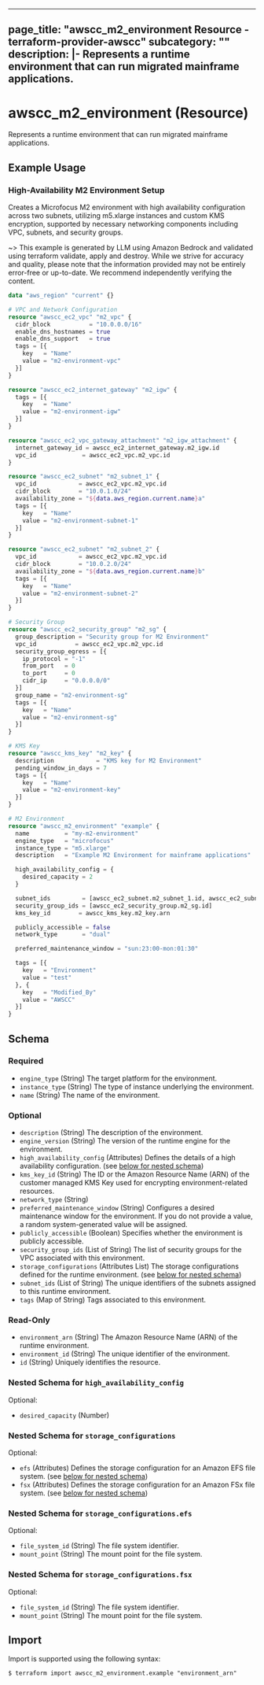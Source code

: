 
---
page_title: "awscc_m2_environment Resource - terraform-provider-awscc"
subcategory: ""
description: |-
  Represents a runtime environment that can run migrated mainframe applications.
---

# awscc_m2_environment (Resource)

Represents a runtime environment that can run migrated mainframe applications.

## Example Usage

### High-Availability M2 Environment Setup

Creates a Microfocus M2 environment with high availability configuration across two subnets, utilizing m5.xlarge instances and custom KMS encryption, supported by necessary networking components including VPC, subnets, and security groups.

~> This example is generated by LLM using Amazon Bedrock and validated using terraform validate, apply and destroy. While we strive for accuracy and quality, please note that the information provided may not be entirely error-free or up-to-date. We recommend independently verifying the content.

```terraform
data "aws_region" "current" {}

# VPC and Network Configuration
resource "awscc_ec2_vpc" "m2_vpc" {
  cidr_block           = "10.0.0.0/16"
  enable_dns_hostnames = true
  enable_dns_support   = true
  tags = [{
    key   = "Name"
    value = "m2-environment-vpc"
  }]
}

resource "awscc_ec2_internet_gateway" "m2_igw" {
  tags = [{
    key   = "Name"
    value = "m2-environment-igw"
  }]
}

resource "awscc_ec2_vpc_gateway_attachment" "m2_igw_attachment" {
  internet_gateway_id = awscc_ec2_internet_gateway.m2_igw.id
  vpc_id             = awscc_ec2_vpc.m2_vpc.id
}

resource "awscc_ec2_subnet" "m2_subnet_1" {
  vpc_id            = awscc_ec2_vpc.m2_vpc.id
  cidr_block        = "10.0.1.0/24"
  availability_zone = "${data.aws_region.current.name}a"
  tags = [{
    key   = "Name"
    value = "m2-environment-subnet-1"
  }]
}

resource "awscc_ec2_subnet" "m2_subnet_2" {
  vpc_id            = awscc_ec2_vpc.m2_vpc.id
  cidr_block        = "10.0.2.0/24"
  availability_zone = "${data.aws_region.current.name}b"
  tags = [{
    key   = "Name"
    value = "m2-environment-subnet-2"
  }]
}

# Security Group
resource "awscc_ec2_security_group" "m2_sg" {
  group_description = "Security group for M2 Environment"
  vpc_id           = awscc_ec2_vpc.m2_vpc.id
  security_group_egress = [{
    ip_protocol = "-1"
    from_port   = 0
    to_port     = 0
    cidr_ip     = "0.0.0.0/0"
  }]
  group_name = "m2-environment-sg"
  tags = [{
    key   = "Name"
    value = "m2-environment-sg"
  }]
}

# KMS Key
resource "awscc_kms_key" "m2_key" {
  description            = "KMS key for M2 Environment"
  pending_window_in_days = 7
  tags = [{
    key   = "Name"
    value = "m2-environment-key"
  }]
}

# M2 Environment
resource "awscc_m2_environment" "example" {
  name          = "my-m2-environment"
  engine_type   = "microfocus"
  instance_type = "m5.xlarge"
  description   = "Example M2 Environment for mainframe applications"

  high_availability_config = {
    desired_capacity = 2
  }

  subnet_ids         = [awscc_ec2_subnet.m2_subnet_1.id, awscc_ec2_subnet.m2_subnet_2.id]
  security_group_ids = [awscc_ec2_security_group.m2_sg.id]
  kms_key_id        = awscc_kms_key.m2_key.arn

  publicly_accessible = false
  network_type       = "dual"

  preferred_maintenance_window = "sun:23:00-mon:01:30"

  tags = [{
    key   = "Environment"
    value = "test"
  }, {
    key   = "Modified_By"
    value = "AWSCC"
  }]
}
```

<!-- schema generated by tfplugindocs -->
## Schema

### Required

- `engine_type` (String) The target platform for the environment.
- `instance_type` (String) The type of instance underlying the environment.
- `name` (String) The name of the environment.

### Optional

- `description` (String) The description of the environment.
- `engine_version` (String) The version of the runtime engine for the environment.
- `high_availability_config` (Attributes) Defines the details of a high availability configuration. (see [below for nested schema](#nestedatt--high_availability_config))
- `kms_key_id` (String) The ID or the Amazon Resource Name (ARN) of the customer managed KMS Key used for encrypting environment-related resources.
- `network_type` (String)
- `preferred_maintenance_window` (String) Configures a desired maintenance window for the environment. If you do not provide a value, a random system-generated value will be assigned.
- `publicly_accessible` (Boolean) Specifies whether the environment is publicly accessible.
- `security_group_ids` (List of String) The list of security groups for the VPC associated with this environment.
- `storage_configurations` (Attributes List) The storage configurations defined for the runtime environment. (see [below for nested schema](#nestedatt--storage_configurations))
- `subnet_ids` (List of String) The unique identifiers of the subnets assigned to this runtime environment.
- `tags` (Map of String) Tags associated to this environment.

### Read-Only

- `environment_arn` (String) The Amazon Resource Name (ARN) of the runtime environment.
- `environment_id` (String) The unique identifier of the environment.
- `id` (String) Uniquely identifies the resource.

<a id="nestedatt--high_availability_config"></a>
### Nested Schema for `high_availability_config`

Optional:

- `desired_capacity` (Number)


<a id="nestedatt--storage_configurations"></a>
### Nested Schema for `storage_configurations`

Optional:

- `efs` (Attributes) Defines the storage configuration for an Amazon EFS file system. (see [below for nested schema](#nestedatt--storage_configurations--efs))
- `fsx` (Attributes) Defines the storage configuration for an Amazon FSx file system. (see [below for nested schema](#nestedatt--storage_configurations--fsx))

<a id="nestedatt--storage_configurations--efs"></a>
### Nested Schema for `storage_configurations.efs`

Optional:

- `file_system_id` (String) The file system identifier.
- `mount_point` (String) The mount point for the file system.


<a id="nestedatt--storage_configurations--fsx"></a>
### Nested Schema for `storage_configurations.fsx`

Optional:

- `file_system_id` (String) The file system identifier.
- `mount_point` (String) The mount point for the file system.

## Import

Import is supported using the following syntax:

```shell
$ terraform import awscc_m2_environment.example "environment_arn"
```
